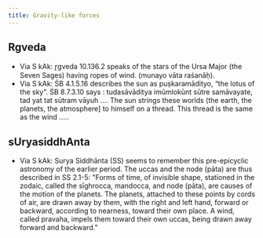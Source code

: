 ```yaml
---
title: Gravity-like forces
---
```


## Rgveda
- Via S kAk: r̥gveda 10.136.2 speaks of the stars of the Ursa Major (the Seven Sages) having ropes of wind. (munayo vāta raśanāḥ). 
- Via S kAk: ŚB 4.1.5.16 describes the sun as puṣkaramādityo, “the lotus of the sky”. ŚB 8.7.3.10 says :  tudasāvāditya imūmlokūnt sūtre samāvayate, tad yat tat sūtram vāyuh .... The sun strings these worlds (the earth, the planets, the atmosphere] to himself on a thread. This thread is the same as the wind .....

## sUryasiddhAnta
- Via S kAk: Surya Siddhānta (SS) seems to remember this pre-epicyclic astronomy of the earlier period. The uccas and the node (pāta) are thus described in SS 2.1-5: "Forms of time, of invisible shape, stationed in the zodaic, called the sīghrocca, mandocca, and node (pāta), are causes of the motion of the planets. The planets, attached to these points by cords of air, are drawn away by them, with the right and left hand, forward or backward, according to nearness, toward their own place. A wind, called pravaha, impels them toward their own ucсas, being drawn away forward and backward."